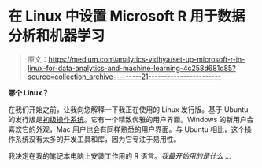 # 在 Linux 中设置 Microsoft R 用于数据分析和机器学习

> 原文：<https://medium.com/analytics-vidhya/set-up-microsoft-r-in-linux-for-data-analytics-and-machine-learning-4c258d681d85?source=collection_archive---------21----------------------->

**哪个 Linux？**

在我们开始之前，让我向您解释一下我正在使用的 Linux 发行版。基于 Ubuntu 的发行版是[初级操作系统](https://elementary.io/)。它有一个精致优雅的用户界面。Windows 的新用户会喜欢它的外观，Mac 用户也会有同样熟悉的用户界面。与 Ubuntu 相比，这个操作系统没有太多的开发工具和库，因为它专注于易用性。

我决定在我的笔记本电脑上安装工作用的 R 语言。*我最开始用的是什么* …